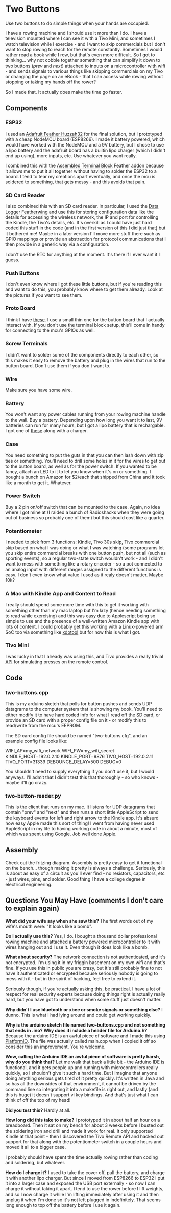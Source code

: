 # Two Buttons
Use two buttons to do simple things when your hands are occupied.

I have a rowing machine and I should use it more than I do. I have a television mounted where I can see it
with a Tivo Mini, and sometimes I watch television while I exercise - and I want to skip commercials but
I don't want to stop rowing to reach for the remote constantly. Sometimes I would rather read a book
while I row, but that's even more difficult. So I got to thinking... why not cobble together something
that can simplify it down to two buttons (_prev_ and _next_) attached to inputs on a microcontroller with
wifi - and sends signals to various things like skipping commercials on my Tivo or changing the page on 
an eBook - that I can access while rowing without stopping or taking my hands off the rower?

So I made that. It actually does make the time go faster.

## Components

### ESP32
I used an [Adafruit Feather Huzzah32](https://learn.adafruit.com/adafruit-huzzah32-esp32-feather/overview)
for the final solution, but I prototyped with a cheap NodeMCU board (ESP8266). I made it battery powered,
which would have worked with the NodeMCU and a 9V battery, but I chose to use a lipo battery and the
adafruit board has a builtin lipo charger (which I didn't end up using), more inputs, etc. Use whatever
you want really.

I combined this with the [Assembled Terminal Block](https://www.adafruit.com/product/2926) Feather addon
because it allows me to put it all together without having to solder the ESP32 to a board. I tend to tear
my creations apart eventually, and once the mcu is soldered to something, that gets messy - and this avoids
that pain.

### SD Card Reader
I also combined this with an SD card reader. In particular, I used the [Data Logger Featherwing](https://www.adafruit.com/product/2922)
and use this for storing configuration data like the details for accessing the wireless network, the
IP and port for controlling the Kindle, the Tivo's details, etc. It's overkill as I could have just hard
coded this stuff in the code (and in the first version of this I did just that) but it bothered me!
Maybe in a later version I'll move more stuff there such as GPIO mappings or provide an abstraction
for protocol communications that I then provide in a generic way via a configuration.

I don't use the RTC for anything at the moment. It's there if I ever want it I guess.

### Push Buttons
I don't even know where I got these little buttons, but if you're reading this and want to do this, you
probably know where to get them already. Look at the pictures if you want to see them.

### Proto Board
I think I have [these](https://www.amazon.com/Double-Sided-Board-Prototype-Paxcoo/dp/B01N3161JP/). I use
a small thin one for the button board that I actually interact with. If you don't use the terminal block
setup, this'll come in handy for connecting to the mcu's GPIOs as well.

### Screw Terminals
I didn't want to solder some of the components directly to each other, so this makes it easy to remove
the battery and plug in the wires that run to the button board. Don't use them if you don't want to.

### Wire
Make sure you have some wire.

### Battery
You won't want any power cables running from your rowing machine handle to the wall. Buy a battery. Depending
upon how long you want it to last, 9V batteries can run for many hours, but I got a lipo battery that
is rechargable. I got one of [these](https://www.adafruit.com/product/1578) along with a charger.

### Case
You need something to put the guts in that you can then lash down with zip ties or something. You'll need
to drill some holes in it for the wires to get out to the button board, as well as for the power
switch. If you wanted to be fancy, attach an LED to it to let you know when it's on or something. I
bought a bunch on Amazon for $2/each that shipped from China and it took like a month to get it. Whatever.

### Power Switch
Buy a 2 pin on/off switch that can be mounted to the case. Again, no idea where I got mine at (I raided
a bunch of Radioshacks when they were going out of business so probably one of them) but this should cost
like a quarter.

### Potentiometer
I needed to pick from 3 functions: Kindle, Tivo 30s skip, Tivo commercial skip based on what I was doing
or what I was watching (some programs let you skip entire commercial breaks with one button push, but not
all (such as sporting events), so a regular two-state switch wouldn't work - and I didn't want to mess with
something like a rotary encoder - so a pot connected to an analog input with different ranges assigned to
the different functions is easy. I don't even know what value I used as it realy doesn't matter. Maybe 10k?

### A Mac with Kindle App and Content to Read
I really should spend some more time with this to get it working with something other than my mac laptop
but I'm lazy (hence needing something to read while exercising) and this was easy due to Applescript
being so simple to use and the presence of a well-written Amazon Kindle app with lots of content. I
could probably get this working with a Linux-powered arm SoC too via something like [xdotool](https://github.com/jordansissel/xdotool)
but for now this is what I got.

### Tivo Mini
I was lucky in that I already was using this, and Tivo provides a really trivial [API](https://www.tivo.com/assets/images/abouttivo/resources/downloads/brochures/TiVo_TCP_Network_Remote_Control_Protocol.pdf)
for simulating presses on the remote control.

## Code

### two-buttons.cpp
This is my arduino sketch that polls for button pushes and sends UDP datagrams to the computer system
that is showing my book. You'll need to either modify it to have hard coded info for what I read
off the SD card, or provide an SD card with a proper config file on it - or modify this to read/write
from the mcu's EEPROM.

The SD card config file should be named "two-buttons.cfg", and an example config file looks like:

WIFI_AP=my_wifi_network
WIFI_PW=my_wifi_secret
KINDLE_HOST=192.0.2.10
KINDLE_PORT=9876
TIVO_HOST=192.0.2.11
TIVO_PORT=31339
DEBOUNCE_DELAY=500
DEBUG=0

You shouldn't need to supply everything if you don't use it, but I would anyways. I'll admit that
I didn't test this that thoroughly - so who knows - maybe it'll go crazy.

### two-button-reader.py
This is the client that runs on my mac. It listens for UDP datagrams that contain "prev" and "next"
and then runs a short little AppleScript to send the keyboard events for left and right arrow to the
Kindle app. It's absurd how easy Apple made this sort of thing! I went from having never used
AppleScript in my life to having working code in about a minute, most of which was spent using
Google. Job well done Apple.

## Assembly
Check out the fritzing diagram. Assembly is pretty easy to get it functional on the bench... though
making it pretty is always a challenge. Seriously, this is about as easy of a circuit as you'll
ever find - no resistors, capacitors, etc - just wires, pins, and solder. Good thing I have a
college degree in electrical engineering.

## Questions You May Have (comments I don't care to explain again)

**What did your wife say when she saw this?** The first words out of my wife's mouth were: "It looks
like a bomb".

**Do I actually use this?** Yes, I do. I bought a thousand dollar professional rowing machine and
attached a battery powered microcontroller to it with wires hanging out and I use it. Even though
it does look like a bomb.

**What about security?** The network connection is not authenticated, and it's not encrypted. I'm using
it in my friggin basement on my own wifi and that's fine. If you use this in public you are crazy,
but it's still probably fine to not have it authenticated or encrypted because seriously nobody
is going to mess with it - but in the spirit of hacking, feel free to extend it.

Seriously though, if you're actually asking this, be practical. I have a lot of respect for real
security experts because doing things right is actually really hard, but you have got to understand
when some stuff just doesn't matter.

**Why didn't I use bluetooth or xbee or smoke signals or something else?** I dunno. This is what I had
lying around and could get working quickly.

**Why is the arduino sketch file named two-buttons.cpp and not something that ends in .ino? Why
does it include a header file for Arduino.h?** Because the arduino IDE is an awful piece of 
software and I made this using [PlatformIO](https://platformio.org/). The file was actually
called main.cpp when I copied it off so consider this an improvement. You're welcome.

**Wow, calling the Arduino IDE an awful piece of software is pretty harsh, why do you think that?**
Let me walk that back a little bit - the Arduino IDE is functional, and it gets people up and
running with microcontrollers really quickly, so I shouldn't give it such a hard time. But I
imagine that anyone doing anything serious gets tired of it pretty quickly. It's written in Java
and so has all the downsides of that environment, it cannot be driven by the command line so
integrating it into a makefile is right out, and lastly (and this is huge) it doesn't support vi
key bindings. And that's just what I can think of off the top of my head!

**Did you test this?** Hardly at all.

**How long did this take to make?** I prototyped it in about half an hour on a breadboard. Then it
sat on my bench for about 3 weeks before I busted out the soldering iron and drill and made it work
for real. It only supported Kindle at that point - then I discovered the Tivo Remote API and hacked
out support for that along with the potentiometer switch in a couple hours and moved it all to a
bigger case.

I probably should have spent the time actually rowing rather than coding and soldering, but whatever.

**How do I charge it?** I used to take the cover off, pull the battery, and charge it with another
lipo charger. But since I moved from ESP8266 to ESP32 I put it into a larger case and exposed
the USB port externally - so now I can charge it without taking it apart. I tend to use the rower
before I lift weights, and so I now charge it while I'm lifting immediately after using it and then
unplug it when I'm done so it's not left plugged in indefinitely. That seems long enough to top
off the battery before I use it again.
